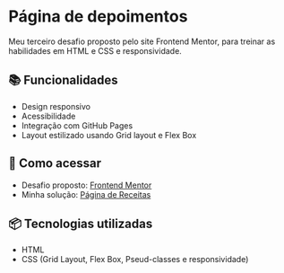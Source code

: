 # Página de depoimentos
Meu terceiro desafio proposto pelo site Frontend Mentor, para treinar as habilidades em HTML e CSS e responsividade.

## 📚 Funcionalidades
- Design responsivo
- Acessibilidade
- Integração com GitHub Pages
- Layout estilizado usando Grid layout e Flex Box

## 🚀 Como acessar
- Desafio proposto: [Frontend Mentor](https://www.frontendmentor.io/challenges/recipe-page-KiTsR8QQKm)
- Minha solução: [Página de Receitas](https://brunoclx.github.io/pagina-receitas/)

## 📦 Tecnologias utilizadas
- HTML
- CSS (Grid Layout, Flex Box, Pseud-classes e responsividade)